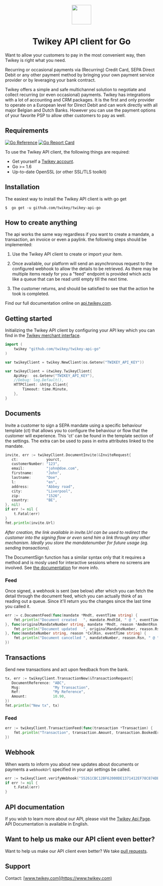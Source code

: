 <p align="center">
  <img src="https://cdn.twikey.com/img/logo.png" height="64"/>
</p>
<h1 align="center">Twikey API client for Go</h1>

Want to allow your customers to pay in the most convenient way, then Twikey is right what you need.

Recurring or occasional payments via (Recurring) Credit Card, SEPA Direct Debit or any other payment method by bringing
your own payment service provider or by leveraging your bank contract.

Twikey offers a simple and safe multichannel solution to negotiate and collect recurring (or even occasional) payments.
Twikey has integrations with a lot of accounting and CRM packages. It is the first and only provider to operate on a
European level for Direct Debit and can work directly with all major Belgian and Dutch Banks. However you can use the
payment options of your favorite PSP to allow other customers to pay as well.

## Requirements ##

[![Go Reference](https://pkg.go.dev/badge/github.com/twikey/twikey-api-go.svg)](https://pkg.go.dev/github.com/twikey/twikey-api-go)
[![Go Report Card](https://goreportcard.com/badge/github.com/twikey/twikey-api-go)](https://goreportcard.com/report/github.com/twikey/twikey-api-go)

To use the Twikey API client, the following things are required:

+ Get yourself a [Twikey account](https://www.twikey.com).
+ Go >= 1.6
+ Up-to-date OpenSSL (or other SSL/TLS toolkit)

## Installation ##

The easiest way to install the Twikey API client is
with go get

    $  go get -u github.com/twikey/twikey-api-go 

## How to create anything ##

The api works the same way regardless if you want to create a mandate, a transaction, an invoice or even a paylink.
the following steps should be implemented:

1. Use the Twikey API client to create or import your item.

2. Once available, our platform will send an asynchronous request to the configured webhook
   to allow the details to be retrieved. As there may be multiple items ready for you a "feed" endpoint is provided
   which acts like a queue that can be read until empty till the next time.

3. The customer returns, and should be satisfied to see that the action he took is completed.

Find our full documentation online on [api.twikey.com](https://api.twikey.com).

## Getting started ##

Initializing the Twikey API client by configuring your API key which you can find in
the [Twikey merchant interface](https://www.twikey.com).

```go
import (
    twikey "github.com/twikey/twikey-api-go"
)

var twikeyClient = twikey.NewClient(os.Getenv("TWIKEY_API_KEY"))

var twikeyClient = &twikey.TwikeyClient{
    ApiKey:  os.Getenv("TWIKEY_API_KEY"),
    //Debug: log.Default(),
    HTTPClient: &http.Client{
        Timeout: time.Minute,
    },
}

``` 

## Documents

Invite a customer to sign a SEPA mandate using a specific behaviour template (ct) that allows you to configure
the behaviour or flow that the customer will experience. This 'ct' can be found in the template section of the settings.
The extra can be used to pass in extra attributes linked to the mandate.

```go
invite, err := twikeyClient.DocumentInvite(&InviteRequest{
   ct:             yourct,
   customerNumber: "123",
   email:          "john@doe.com",
   firstname:      "John",
   lastname:       "Doe",
   l:              "en",
   address:        "Abbey road",
   city:           "Liverpool",
   zip:            "1526",
   country:        "BE",
}, nil)
if err != nil {
    t.Fatal(err)
}
fmt.println(invite.Url)
```

_After creation, the link available in invite.Url can be used to redirect the customer into the signing flow or even
send him a link through any other mechanism. Ideally you store the mandatenumber for future usage (eg. sending transactions)._

The DocumentSign function has a similar syntax only that it requires a method and is mosly used for interactive sessions 
where no screens are involved. See [the documentation](https://api.twikey.com) for more info.

### Feed

Once signed, a webhook is sent (see below) after which you can fetch the detail through the document feed, which you can actually
think of as reading out a queue. Since it'll return you the changes since the last time you called it.

```go
err := c.DocumentFeed(func(mandate *Mndt, eventTime string) {
    fmt.println("Document created   ", mandate.MndtId, " @ ", eventTime)
}, func(originalMandateNumber string, mandate *Mndt, reason *AmdmntRsn, eventTime string) {
    fmt.println("Document updated   ", originalMandateNumber, reason.Rsn, " @ ", eventTime)
}, func(mandateNumber string, reason *CxlRsn, eventTime string) {
    fmt.println("Document cancelled ", mandateNumber, reason.Rsn, " @ ", eventTime)
})
```

## Transactions

Send new transactions and act upon feedback from the bank.

```go
tx, err := twikeyClient.TransactionNew(&TransactionRequest{
   DocumentReference: "ABC",
   Msg:               "My Transaction",
   Ref:               "My Reference",
   Amount:            10.90,
})
fmt.println("New tx", tx)
```

### Feed

```go
err := twikeyClient.TransactionFeed(func(transaction *Transaction) {
    fmt.println("Transaction", transaction.Amount, transaction.BookedError, transaction.Final)
})
```

## Webhook ##

When wants to inform you about new updates about documents or payments a `webhookUrl` specified in your api settings be called.

```go
err := twikeyClient.verifyWebhook("55261CBC12BF62000DE1371412EF78C874DBC46F513B078FB9FF8643B2FD4FC2", "abc=123&name=abc")
if err != nil {
    t.Fatal(err)
}
```

## API documentation ##

If you wish to learn more about our API, please visit the [Twikey Api Page](https://api.twikey.com).
API Documentation is available in English.

## Want to help us make our API client even better? ##

Want to help us make our API client even better? We
take [pull requests](https://github.com/twikey/twikey-api-python/pulls).

## Support ##

Contact: [www.twikey.com](https://www.twikey.com)

